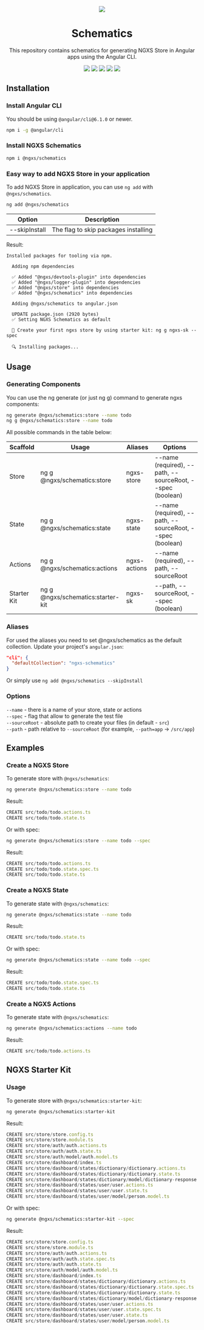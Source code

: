 <p align="center">
  <img src="https://habrastorage.org/webt/y2/m3/yt/y2m3ytqadzph9hos5taqwyp6axw.png" />
</p>
<h1 align="center">Schematics</h1>
<p align="center">This repository contains schematics for generating NGXS Store in Angular apps using the Angular CLI.</p>
<p align="center">
<a href="https://travis-ci.org/ngxs/schematics"><img src="https://travis-ci.org/ngxs/schematics.svg?branch=master" /></a>
<a href="https://github.com/ngxs/schematics/blob/master/LICENCE"><img src="https://img.shields.io/badge/License-MIT-green.svg" /></a>
<a href="https://codeclimate.com/github/ngxs/schematics/maintainability"><img src="https://api.codeclimate.com/v1/badges/f5c522a094a9303cac05/maintainability" /></a>
<a href="https://codeclimate.com/github/ngxs/schematics/test_coverage"><img src="https://api.codeclimate.com/v1/badges/f5c522a094a9303cac05/test_coverage" /></a>
<a href="https://now-examples-slackin-eqzjxuxoem.now.sh/"><img src="https://now-examples-slackin-eqzjxuxoem.now.sh/badge.svg"></a>
</p>
  
## Installation

### Install Angular CLI

You should be using `@angular/cli@6.1.0` or newer.

```bash
npm i -g @angular/cli
```

### Install NGXS Schematics
```bash
npm i @ngxs/schematics
```

### Easy way to add NGXS Store in your application 

To add NGXS Store in application, you can use `ng add` with `@ngxs/schematics`.

```bash
ng add @ngxs/schematics
```

| Option | Description
| --- | ---
| --skipInstall | The flag to skip packages installing

Result:

```
Installed packages for tooling via npm.

  Adding npm dependencies

  ✅️ Added "@ngxs/devtools-plugin" into dependencies
  ✅️ Added "@ngxs/logger-plugin" into dependencies
  ✅️ Added "@ngxs/store" into dependencies
  ✅️ Added "@ngxs/schematics" into dependencies

  Adding @ngxs/schematics to angular.json

  UPDATE package.json (2920 bytes)
  ✅️ Setting NGXS Schematics as default

  👏 Create your first ngxs store by using starter kit: ng g ngxs-sk --spec

  🔍 Installing packages...
```

## Usage

### Generating Components

You can use the ng generate (or just ng g) command to generate ngxs components:

```bash
ng generate @ngxs/schematics:store --name todo
ng g @ngxs/schematics:store --name todo
```

All possible commands in the table below:

| Scaffold | Usage | Aliases | Options
| --- | --- | --- | ---
| Store | ng g @ngxs/schematics:store | ngxs-store | --name (required), --path, --sourceRoot, --spec (boolean)
| State | ng g @ngxs/schematics:state | ngxs-state | --name (required), --path, --sourceRoot, --spec (boolean)
| Actions | ng g @ngxs/schematics:actions | ngxs-actions | --name (required), --path, --sourceRoot
| Starter Kit | ng g @ngxs/schematics:starter-kit | ngxs-sk | --path, --sourceRoot, --spec (boolean)

### Aliases

For used the aliases you need to set @ngxs/schematics as the default collection. Update your project's `angular.json`:

```json
"cli": {
  "defaultCollection": "ngxs-schematics"
}
```

Or simply use `ng add @ngxs/schematics --skipInstall`

### Options

`--name` - there is a name of your store, state or actions <br />
`--spec` - flag that allow to generate the test file <br />
`--sourceRoot` - absolute path to create your files (in default - `src`) <br />
`--path` - path relative to `--sourceRoot` (for example, `--path=app` -> `/src/app`)


## Examples

### Create a NGXS Store
To generate store with `@ngxs/schematics`:

```bash
ng generate @ngxs/schematics:store --name todo
```

Result:

```ts
CREATE src/todo/todo.actions.ts
CREATE src/todo/todo.state.ts

```

Or with spec:

```bash
ng generate @ngxs/schematics:store --name todo --spec
```

Result:

```ts
CREATE src/todo/todo.actions.ts
CREATE src/todo/todo.state.spec.ts
CREATE src/todo/todo.state.ts
```

### Create a NGXS State
To generate state with `@ngxs/schematics`:

```bash
ng generate @ngxs/schematics:state --name todo
```

Result:

```ts
CREATE src/todo/todo.state.ts

```

Or with spec:

```bash
ng generate @ngxs/schematics:state --name todo --spec
```

Result:

```ts
CREATE src/todo/todo.state.spec.ts
CREATE src/todo/todo.state.ts
```

### Create a NGXS Actions
To generate state with `@ngxs/schematics`:

```bash
ng generate @ngxs/schematics:actions --name todo
```

Result:

```ts
CREATE src/todo/todo.actions.ts

```

## NGXS Starter Kit

### Usage
To generate store with `@ngxs/schematics:starter-kit`:

```bash
ng generate @ngxs/schematics:starter-kit
```

Result:

```ts
CREATE src/store/store.config.ts
CREATE src/store/store.module.ts
CREATE src/store/auth/auth.actions.ts
CREATE src/store/auth/auth.state.ts
CREATE src/store/auth/model/auth.model.ts
CREATE src/store/dashboard/index.ts
CREATE src/store/dashboard/states/dictionary/dictionary.actions.ts
CREATE src/store/dashboard/states/dictionary/dictionary.state.ts
CREATE src/store/dashboard/states/dictionary/model/dictionary-response.model.ts
CREATE src/store/dashboard/states/user/user.actions.ts
CREATE src/store/dashboard/states/user/user.state.ts
CREATE src/store/dashboard/states/user/model/person.model.ts
```

Or with spec:

```bash
ng generate @ngxs/schematics:starter-kit --spec
```

Result:

```ts
CREATE src/store/store.config.ts
CREATE src/store/store.module.ts
CREATE src/store/auth/auth.actions.ts
CREATE src/store/auth/auth.state.spec.ts
CREATE src/store/auth/auth.state.ts
CREATE src/store/auth/model/auth.model.ts
CREATE src/store/dashboard/index.ts
CREATE src/store/dashboard/states/dictionary/dictionary.actions.ts
CREATE src/store/dashboard/states/dictionary/dictionary.state.spec.ts
CREATE src/store/dashboard/states/dictionary/dictionary.state.ts
CREATE src/store/dashboard/states/dictionary/model/dictionary-response.model.ts
CREATE src/store/dashboard/states/user/user.actions.ts
CREATE src/store/dashboard/states/user/user.state.spec.ts
CREATE src/store/dashboard/states/user/user.state.ts
CREATE src/store/dashboard/states/user/model/person.model.ts
```
